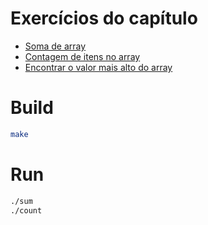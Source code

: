 # Exercícios do capítulo

* [Soma de array](sum.c)
* [Contagem de itens no array](count.c)
* [Encontrar o valor mais alto do array](higher.c)

# Build
```bash
make
```

# Run
```bash
./sum
./count
```